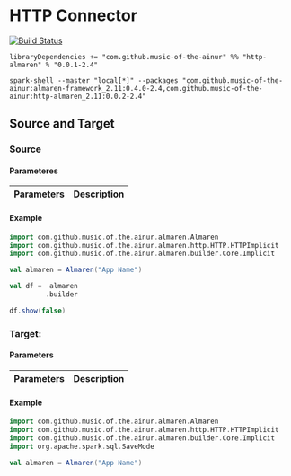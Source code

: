 # HTTP Connector

[![Build Status](https://travis-ci.com/modakanalytics/http.almaren.svg?branch=master)](https://travis-ci.com/modakanalytics/http.almaren)

```
libraryDependencies += "com.github.music-of-the-ainur" %% "http-almaren" % "0.0.1-2.4"
```

```
spark-shell --master "local[*]" --packages "com.github.music-of-the-ainur:almaren-framework_2.11:0.4.0-2.4,com.github.music-of-the-ainur:http-almaren_2.11:0.0.2-2.4"
```

## Source and Target

### Source 
#### Parameteres

| Parameters | Description             |
|------------|-------------------------|


#### Example


```scala
import com.github.music.of.the.ainur.almaren.Almaren
import com.github.music.of.the.ainur.almaren.http.HTTP.HTTPImplicit
import com.github.music.of.the.ainur.almaren.builder.Core.Implicit

val almaren = Almaren("App Name")

val df =  almaren
         .builder

df.show(false)
```



### Target:
#### Parameters

| Parameters | Description             |
|------------|-------------------------|

#### Example

```scala
import com.github.music.of.the.ainur.almaren.Almaren
import com.github.music.of.the.ainur.almaren.http.HTTP.HTTPImplicit
import com.github.music.of.the.ainur.almaren.builder.Core.Implicit
import org.apache.spark.sql.SaveMode

val almaren = Almaren("App Name")
```

